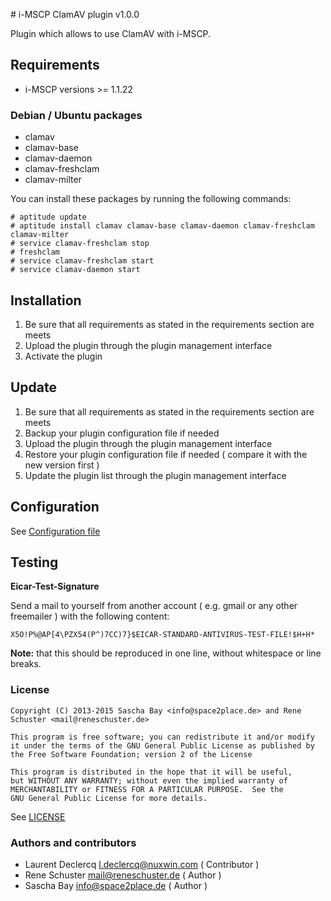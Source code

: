 # i-MSCP ClamAV plugin v1.0.0

Plugin which allows to use ClamAV with i-MSCP.

## Requirements

* i-MSCP versions >= 1.1.22

### Debian / Ubuntu packages

* clamav
* clamav-base
* clamav-daemon
* clamav-freshclam
* clamav-milter

You can install these packages by running the following commands:

```
# aptitude update
# aptitude install clamav clamav-base clamav-daemon clamav-freshclam clamav-milter
# service clamav-freshclam stop
# freshclam
# service clamav-freshclam start
# service clamav-daemon start
```

## Installation

1. Be sure that all requirements as stated in the requirements section are meets
2. Upload the plugin through the plugin management interface
3. Activate the plugin

## Update

1. Be sure that all requirements as stated in the requirements section are meets
2. Backup your plugin configuration file if needed
3. Upload the plugin through the plugin management interface
4. Restore your plugin configuration file if needed ( compare it with the new version first )
5. Update the plugin list through the plugin management interface

## Configuration

See [Configuration file](../ClamAV/config.php)

## Testing

**Eicar-Test-Signature**

Send a mail to yourself from another account ( e.g. gmail or any other freemailer ) with the following content:

```
X5O!P%@AP[4\PZX54(P^)7CC)7}$EICAR-STANDARD-ANTIVIRUS-TEST-FILE!$H+H*
```

**Note:** that this should be reproduced in one line, without whitespace or line breaks.

### License

```
Copyright (C) 2013-2015 Sascha Bay <info@space2place.de> and Rene Schuster <mail@reneschuster.de>

This program is free software; you can redistribute it and/or modify
it under the terms of the GNU General Public License as published by
the Free Software Foundation; version 2 of the License

This program is distributed in the hope that it will be useful,
but WITHOUT ANY WARRANTY; without even the implied warranty of
MERCHANTABILITY or FITNESS FOR A PARTICULAR PURPOSE.  See the
GNU General Public License for more details.
```

See [LICENSE](LICENSE)

### Authors and contributors

* Laurent Declercq <l.declercq@nuxwin.com> ( Contributor )
* Rene Schuster <mail@reneschuster.de> ( Author )
* Sascha Bay <info@space2place.de> ( Author )
